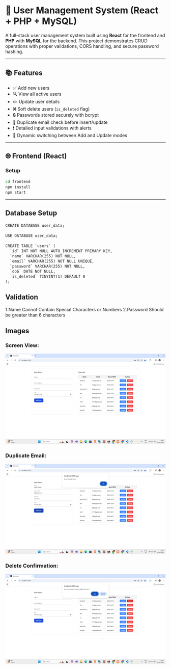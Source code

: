 # 👥 User Management System (React + PHP + MySQL)
A full-stack user management system built using **React** for the frontend and **PHP** with **MySQL** for the backend. This project demonstrates CRUD operations with proper validations, CORS handling, and secure password hashing.

---

## 📚 Features

- ✅ Add new users
- 🔍 View all active users
- ✏️ Update user details
- ❌ Soft delete users (`is_deleted` flag)
- 🔒 Passwords stored securely with bcrypt
- 📧 Duplicate email check before insert/update
- ❗ Detailed input validations with alerts
- 🔁 Dynamic switching between Add and Update modes

--- 

## 🌐 Frontend (React)

### Setup

```bash
cd frontend
npm install
npm start
```
---
## Database Setup

```
CREATE DATABASE user_data;

USE DATABASE user_data;

CREATE TABLE `users` (
  `id` INT NOT NULL AUTO_INCREMENT PRIMARY KEY,
  `name` VARCHAR(255) NOT NULL,
  `email` VARCHAR(255) NOT NULL UNIQUE,
  `password` VARCHAR(255) NOT NULL,
  `dob` DATE NOT NULL,
  `is_deleted` TINYINT(1) DEFAULT 0
);
```

## Validation
1.Name Cannot Contain Special Characters or Numbers
2.Password Should be greater than 6 characters

## Images

### Screen View:
![Screen](screenshots/screen.png)

### Duplicate Email:
![Email Validation](screenshots/2.png)

### Delete Confirmation:
![Delete](screenshots/3.png)

